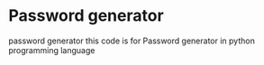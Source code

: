 # Password generator
  password generator
this code is for Password generator in python programming language

